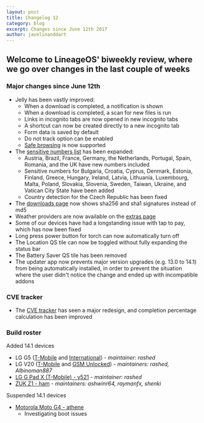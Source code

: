 ```yaml
---
layout: post
title: Changelog 12
category: blog
excerpt: Changes since June 12th 2017
author: javelinanddart
---
```


## Welcome to LineageOS' biweekly review, where we go over changes in the last couple of weeks

### Major changes since June 12th

* Jelly has been vastly improved:
  * When a download is completed, a notification is shown
  * When a download is completed, a scan for new files is run
  * Links in incognito tabs are now opened in new incognito tabs
  * A shortcut can now be created directly to a new incognito tab
  * Form data is saved by default
  * Do not track option can be enabled
  * [Safe browsing](https://android-developers.googleblog.com/2017/06/whats-new-in-webview-security.html) is now supported
* The [sensitive numbers list](https://www.lineageos.org/Changelog-10/) has been expanded:
  * Austria, Brazil, France, Germany, the Netherlands, Portugal, Spain, Romania, and the UK have new numbers included
  * Sensitive numbers for Bulgaria, Croatia, Cyprus, Denmark, Estonia, Finland, Greece, Hungary, Ireland, Latvia, Lithuania, Luxembourg, Malta, Poland, Slovakia, Slovenia, Sweden, Taiwan, Ukraine, and Vatican City State have been added
  * Country detection for the Czech Republic has been fixed
* The [downloads page](https://download.lineageos.org/) now shows sha256 and sha1 signatures instead of md5
* Weather providers are now available on the [extras page](https://download.lineageos.org/extras)
* Some of our devices have had a longstanding issue with tap to pay, which has now been fixed
* Long press power button for torch can now automatically turn off
* The Location QS tile can now be toggled without fully expanding the status bar
* The Battery Saver QS tile has been removed
* The updater app now prevents major version upgrades (e.g. 13.0 to 14.1) from being automatically installed, in order to prevent the situation where the user didn't notice the change and ended up with incompatible addons

### CVE tracker
* The [CVE tracker](https://cve.lineageos.org/) has seen a major redesign, and completion percentage calculation has been improved

### Build roster

Added 14.1 devices

* LG G5 ([T-Mobile](https://wiki.lineageos.org/devices/h830) and [International](https://wiki.lineageos.org/devices/h850)) - _maintainer: rashed_
* LG V20 ([T-Mobile](https://wiki.lineageos.org/devices/h918) and [GSM Unlocked](https://wiki.lineageos.org/devices/us996)) - _maintainers: rashed, Albinoman887_
* [LG G Pad X (T-Mobile) - v521](https://wiki.lineageos.org/devices/v521) - _maintainer: rashed_
* [ZUK Z1 - ham](https://wiki.lineageos.org/devices/ham) - _maintainers: ashwinr64, raymanfx, shenki_

Suspended 14.1 devices

* [Motorola Moto G4 - athene](https://wiki.lineageos.org/devices/athene)
  * Investigating boot issues
